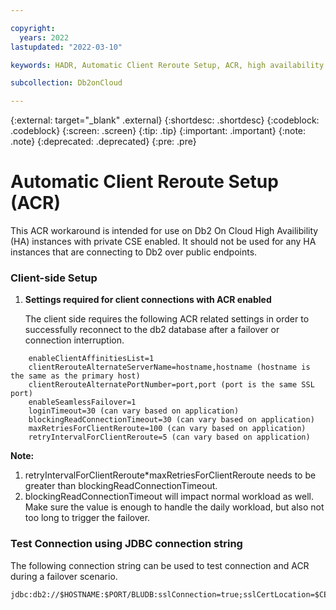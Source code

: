 ```yaml
---

copyright:
  years: 2022
lastupdated: "2022-03-10"

keywords: HADR, Automatic Client Reroute Setup, ACR, high availability disaster recovery

subcollection: Db2onCloud

---
```


 
{:external: target="_blank" .external}
{:shortdesc: .shortdesc}
{:codeblock: .codeblock}
{:screen: .screen}
{:tip: .tip}
{:important: .important}
{:note: .note}
{:deprecated: .deprecated}
{:pre: .pre}

# Automatic Client Reroute Setup (ACR)

This ACR workaround is intended for use on Db2 On Cloud High Availibility (HA) instances with private CSE enabled. It should not be used for any HA instances that are connecting to Db2 over public endpoints.

### Client-side Setup

1. **Settings required for client connections with ACR enabled**

   The client side requires the following ACR related settings in order to successfully reconnect to the db2 database after a failover or connection interruption.

```
    enableClientAffinitiesList=1
    clientRerouteAlternateServerName=hostname,hostname (hostname is the same as the primary host)
    clientRerouteAlternatePortNumber=port,port (port is the same SSL port)
    enableSeamlessFailover=1 
    loginTimeout=30 (can vary based on application)
    blockingReadConnectionTimeout=30 (can vary based on application)
    maxRetriesForClientReroute=100 (can vary based on application)
    retryIntervalForClientReroute=5 (can vary based on application)
```

**Note:**
1. retryIntervalForClientReroute*maxRetriesForClientReroute needs to be greater than blockingReadConnectionTimeout.
2. blockingReadConnectionTimeout will impact normal workload as well. Make sure the value is enough to handle the daily workload, but also not too long to trigger the failover.


### Test Connection using JDBC connection string

The following connection string can be used to test connection and ACR during a failover scenario.

    jdbc:db2://$HOSTNAME:$PORT/BLUDB:sslConnection=true;sslCertLocation=$CERT_LOCATION;enableClientAffinitiesList=1;maxRetriesForClientReroute=10;retryIntervalForClientReroute=5;clientRerouteAlternatePortNumber=$PORT,$PORT;clientRerouteAlternateServerName=$HOSTNAME,$HOSTNAME;enableSeamlessFailover=1;loginTimeout=30;blockingReadConnectionTimeout=30;user=$USER;password=$PASSWORD;